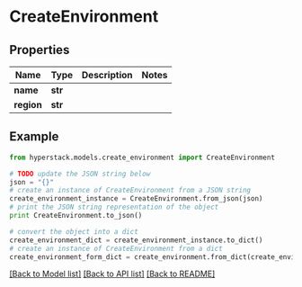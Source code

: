 # CreateEnvironment


## Properties

Name | Type | Description | Notes
------------ | ------------- | ------------- | -------------
**name** | **str** |  | 
**region** | **str** |  | 

## Example

```python
from hyperstack.models.create_environment import CreateEnvironment

# TODO update the JSON string below
json = "{}"
# create an instance of CreateEnvironment from a JSON string
create_environment_instance = CreateEnvironment.from_json(json)
# print the JSON string representation of the object
print CreateEnvironment.to_json()

# convert the object into a dict
create_environment_dict = create_environment_instance.to_dict()
# create an instance of CreateEnvironment from a dict
create_environment_form_dict = create_environment.from_dict(create_environment_dict)
```
[[Back to Model list]](../README.md#documentation-for-models) [[Back to API list]](../README.md#documentation-for-api-endpoints) [[Back to README]](../README.md)


